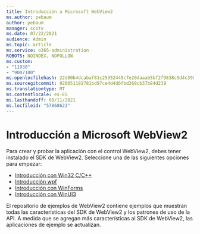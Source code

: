 ```yaml
---
title: Introducción a Microsoft WebView2
ms.author: pebaum
author: pebaum
manager: scotv
ms.date: 07/22/2021
audience: Admin
ms.topic: article
ms.service: o365-administration
ROBOTS: NOINDEX, NOFOLLOW
ms.custom:
- "11938"
- "9007100"
ms.openlocfilehash: 22d80b4dcabaf81c25352445c7e20daaab5bf2f9838c9d4c39057bda423a2ecc
ms.sourcegitcommit: 920051182781bd97ce4d4d6fbd268cb37b84d239
ms.translationtype: MT
ms.contentlocale: es-ES
ms.lasthandoff: 08/11/2021
ms.locfileid: "57868623"
---
```

# <a name="get-started-with-microsoft-webview2"></a>Introducción a Microsoft WebView2

Para crear y probar la aplicación con el control WebView2, debes tener instalado el SDK de WebView2. Seleccione una de las siguientes opciones para empezar:

- [Introducción con Win32 C/C++](https://docs.microsoft.com/microsoft-edge/webview2/get-started/win32)
- [Introducción wpf](https://docs.microsoft.com/microsoft-edge/webview2/get-started/wpf)
- [Introducción con WinForms](https://docs.microsoft.com/microsoft-edge/webview2/get-started/winforms)
- [Introducción con WinUI3](https://docs.microsoft.com/microsoft-edge/webview2/get-started/winui)

El repositorio de ejemplos de WebView2 contiene ejemplos que muestran todas las características del SDK de WebView2 y los patrones de uso de la API. A medida que se agregan más características al SDK de WebView2, las aplicaciones de ejemplo se actualizan.

